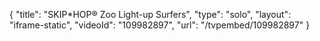 {
    "title": "SKIP*HOP&reg; Zoo Light-up Surfers",
    "type": "solo",
    "layout": "iframe-static",
    "videoId": "109982897",
    "url": "\/tvpembed\/109982897"
}